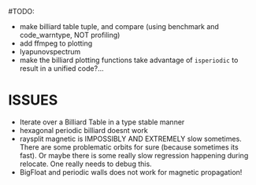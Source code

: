 #TODO:
* make billiard table tuple, and compare (using benchmark and code_warntype, NOT profiling)
* add ffmpeg to plotting
* lyapunovspectrum
* make the billiard plotting functions take advantage of `isperiodic` to result
  in a unified code?...

# ISSUES
* Iterate over a Billiard Table in a type stable manner
* hexagonal periodic billiard doesnt work
* raysplit magnetic is IMPOSSIBLY AND EXTREMELY slow sometimes. There are some
  problematic orbits for sure (because sometimes its fast).
  Or maybe there is some really slow regression happening during relocate.
  One really needs to debug this.
* BigFloat and periodic walls does not work for magnetic propagation!
